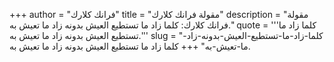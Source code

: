 +++
author = "فرانك كلارك"
title = "مقولة فرانك كلارك"
description = "مقولة فرانك كلارك: كلما زاد ما تستطيع العيش بدونه زاد ما تعيش به."
quote = '''كلما زاد ما تستطيع العيش بدونه زاد ما تعيش به.''' 
slug = "كلما-زاد-ما-تستطيع-العيش-بدونه-زاد-ما-تعيش-به"
+++
كلما زاد ما تستطيع العيش بدونه زاد ما تعيش به.
